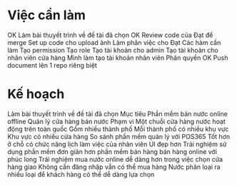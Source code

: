 # Việc cần làm
OK Làm bài thuyết trình về đề tài đã chọn
OK Review code của Đạt để merge
Set up code cho upload ảnh
Làm phân việc cho Đạt
Các hàm cần làm
    Tạo permission
    Tạo role
    Tạo tài khoản cho admin
    Tạo tài khoản cho nhân viên cửa hàng
Mình làm tạo tài khoản nhân viên
Phân quyền
OK Push document lên 1 repo riêng biệt

# Kế hoạch
Làm bài thuyết trình về đề tài đã chọn
    Mục tiêu
        Phần mềm bán nước
            online
            offline
        Quản lý cửa hàng bán nước
    Phạm vi
        Một chuỗi cửa hàng nước hoạt động trên toàn quốc
        Gồm nhiều thành phố
        Mỗi thành phố có nhiều khu vực
        Khu vực có nhiều cửa hàng
    So sánh phần mềm quản lý với POS365
        Tốt hơn ở chỗ có chức năng lịch làm việc của nhân viên
        UI đẹp hơn
        Trải nghiệm sử dụng phần mềm đơn giản hơn
    phần mềm bán hàng bán hàng online với phúc long
        Trải nghiệm mua nước online dễ dàng hơn trong việc chọn cửa hàng giao
        Không cần đăng nhập vẫn có thể mua hàng
        Nước phân loại ra nhiều loại để khách hàng có thể dễ dàng lựa chọn
